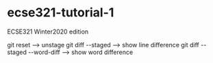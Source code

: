 # ecse321-tutorial-1

ECSE321 Winter2020 edition

git reset --> unstage
git diff --staged --> show line difference
git diff --staged --word-diff --> show word difference
